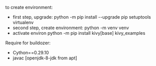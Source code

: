 to create environment:
* first step, upgrade:
python -m pip install --upgrade pip setuptools virtualenv
* second step, create environment:
python -m venv venv
* activate environ
python -m pip install kivy[base] kivy_examples

Require for buildozer:
* Cython==0.29.10
* javac [openjdk-8-jdk from apt]

